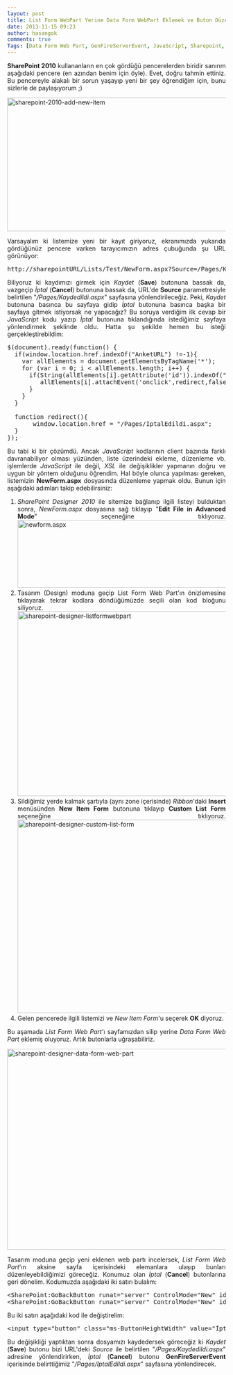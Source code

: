 ```yaml
---
layout: post
title: List Form WebPart Yerine Data Form WebPart Eklemek ve Buton Düzenlemesi
date: 2013-11-15 09:23
author: hasangok
comments: true
Tags: [Data Form Web Part, GenFireServerEvent, JavaScript, Sharepoint, SharePoint, SharePoint-GoBackButton, XSL]
---
```

<p style="text-align: justify;"><strong>SharePoint 2010</strong> kullananların en çok gördüğü pencerelerden biridir sanırım aşağıdaki pencere (en azından benim için öyle). Evet, doğru tahmin ettiniz. Bu pencereyle alakalı bir sorun yaşayıp yeni bir şey öğrendiğim için, bunu sizlerle de paylaşıyorum ;)</p>
<img class="aligncenter size-full wp-image-459" alt="sharepoint-2010-add-new-item" src="http://www.hasangok.com.tr/wp-content/uploads/2013/11/sharepoint-2010-add-new-item.png" width="623" height="307" />
<p style="text-align: justify;">Varsayalım ki listemize yeni bir kayıt giriyoruz, ekranımızda yukarıda gördüğünüz pencere varken tarayıcımızın adres çubuğunda şu URL görünüyor:</p>

<pre class="lang:default decode:true">http://sharepointURL/Lists/Test/NewForm.aspx?Source=/Pages/Kaydedildi.aspx</pre>
<p style="text-align: justify;">Biliyoruz ki kaydımızı girmek için <em>Kaydet</em> (<strong>Save</strong>) butonuna bassak da, vazgeçip <em>İptal</em> (<strong>Cancel</strong>) butonuna bassak da, URL'de <strong>Source</strong> parametresiyle belirtilen "<em>/Pages/Kaydedildi.aspx</em>" sayfasına yönlendirileceğiz. Peki, <em>Kaydet</em> butonuna basınca bu sayfaya gidip <em>İptal</em> butonuna basınca başka bir sayfaya gitmek istiyorsak ne yapacağız? Bu soruya verdiğim ilk cevap bir <em>JavaScript</em> kodu yazıp <em>İptal</em> butonuna tıklandığında istediğimiz sayfaya yönlendirmek şeklinde oldu. Hatta şu şekilde hemen bu isteği gerçekleştirebildim:</p>
<p style="text-align: justify;"><!--more--></p>

<pre class="lang:default decode:true">$(document).ready(function() {
  if(window.location.href.indexOf("AnketURL") !=-1){
    var allElements = document.getElementsByTagName('*');
    for (var i = 0; i &lt; allElements.length; i++) {
      if(String(allElements[i].getAttribute('id')).indexOf("diidIOGoBack") !=-1){
         allElements[i].attachEvent('onclick',redirect,false);
      }
    }
  }

  function redirect(){
       window.location.href = "/Pages/IptalEdildi.aspx";
  }
});</pre>
<p style="text-align: justify;">Bu tabi ki bir çözümdü. Ancak <em>JavaScript</em> kodlarının client bazında farklı davranabiliyor olması yüzünden, liste üzerindeki ekleme, düzenleme vb. işlemlerde <em>JavaScript</em> ile değil, <em>XSL</em> ile değişiklikler yapmanın doğru ve uygun bir yöntem olduğunu öğrendim. Hal böyle olunca yapılması gereken, listemizin <strong>NewForm.aspx</strong> dosyasında düzenleme yapmak oldu. Bunun için aşağıdaki adımları takip edebilirsiniz:</p>

<ol>
	<li style="text-align: justify;"><em>SharePoint Designer 2010</em> ile sitemize bağlanıp ilgili listeyi bulduktan sonra, <em>NewForm.aspx</em> dosyasına sağ tıklayıp "<strong>Edit File in Advanced Mode</strong>" seçeneğine tıklıyoruz.
<img class="aligncenter size-full wp-image-465" alt="newform.aspx" src="http://www.hasangok.com.tr/wp-content/uploads/2013/11/newform.aspx_.png" width="656" height="156" /></li>
	<li style="text-align: justify;">Tasarım (Design) moduna geçip List Form Web Part'ın önizlemesine tıklayarak tekrar kodlara döndüğümüzde seçili olan kod bloğunu siliyoruz.
<img class="aligncenter size-full wp-image-460" alt="sharepoint-designer-listformwebpart" src="http://www.hasangok.com.tr/wp-content/uploads/2013/11/sharepoint-designer-listformwebpart.png" width="675" height="425" /></li>
	<li style="text-align: justify;">Sildiğimiz yerde kalmak şartıyla (aynı zone içerisinde) <em>Ribbon</em>'daki <strong>Insert</strong> menüsünden <strong>New Item Form</strong> butonuna tıklayıp <strong>Custom List Form</strong> seçeneğine tıklıyoruz.
<img class="aligncenter size-full wp-image-461" alt="sharepoint-designer-custom-list-form" src="http://www.hasangok.com.tr/wp-content/uploads/2013/11/sharepoint-designer-custom-list-form.png" width="713" height="445" /></li>
	<li style="text-align: justify;">Gelen pencerede ilgili listemizi ve <em>New Item Form</em>'u seçerek <strong>OK</strong> diyoruz.</li>
</ol>
<p style="text-align: justify;">Bu aşamada <em>List Form Web Part</em>'ı sayfamızdan silip yerine <em>Data Form Web Part</em> eklemiş oluyoruz. Artık butonlarla uğraşabiliriz.</p>
<img class="aligncenter size-full wp-image-462" alt="sharepoint-designer-data-form-web-part" src="http://www.hasangok.com.tr/wp-content/uploads/2013/11/sharepoint-designer-data-form-web-part.png" width="702" height="462" />
<p style="text-align: justify;">Tasarım moduna geçip yeni eklenen web partı incelersek, <em>List Form Web Part</em>'ın aksine sayfa içerisindeki elemanlara ulaşıp bunları düzenleyebildiğimizi göreceğiz. Konumuz olan <em>İptal</em> (<strong>Cancel</strong>) butonlarına geri dönelim. Kodumuzda aşağıdaki iki satırı bulalım:</p>

<pre class="lang:default decode:true">&lt;SharePoint:GoBackButton runat="server" ControlMode="New" id="gobackbutton1"/&gt;
&lt;SharePoint:GoBackButton runat="server" ControlMode="New" id="gobackbutton2"/&gt;</pre>
<p style="text-align: justify;">Bu iki satırı aşağıdaki kod ile değiştirelim:</p>

<pre class="lang:default decode:true">&lt;input type="button" class="ms-ButtonHeightWidth" value="İptal" name="btnCancel" onclick="javascript: {ddwrt:GenFireServerEvent('__redirect={/Pages/IptalEdildi.aspx}')}" /&gt;</pre>
<p style="text-align: justify;">Bu değişikliği yaptıktan sonra dosyamızı kaydedersek göreceğiz ki <em>Kaydet</em> (<strong>Save</strong>) butonu bizi URL'deki <em>Source</em> ile belirtilen "<em>/Pages/Kaydedildi.aspx</em>" adresine yönlendirirken, <em>İptal</em> (<strong>Cancel</strong>) butonu <strong>GenFireServerEvent</strong> içerisinde belirttiğimiz "<em>/Pages/IptalEdildi.aspx</em>" sayfasına yönlendirecek.</p>
